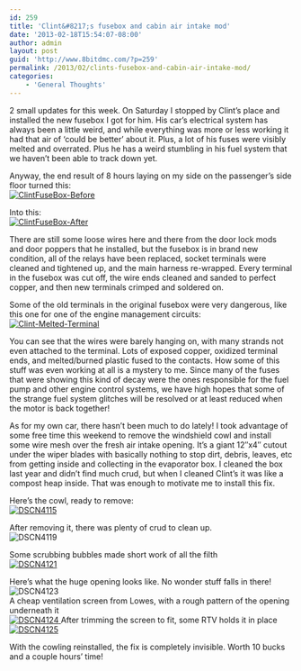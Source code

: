```yaml
---
id: 259
title: 'Clint&#8217;s fusebox and cabin air intake mod'
date: '2013-02-18T15:54:07-08:00'
author: admin
layout: post
guid: 'http://www.8bitdmc.com/?p=259'
permalink: /2013/02/clints-fusebox-and-cabin-air-intake-mod/
categories:
    - 'General Thoughts'
---
```


2 small updates for this week. On Saturday I stopped by Clint’s place and installed the new fusebox I got for him. His car’s electrical system has always been a little weird, and while everything was more or less working it had that air of ‘could be better’ about it. Plus, a lot of his fuses were visibly melted and overrated. Plus he has a weird stumbling in his fuel system that we haven’t been able to track down yet.

Anyway, the end result of 8 hours laying on my side on the passenger’s side floor turned this:  
[![ClintFuseBox-Before](https://www.8bitdmc.com/wp-content/uploads/2013/02/ClintFuseBox-Before-300x225.jpg)](https://www.8bitdmc.com/wp-content/uploads/2013/02/ClintFuseBox-Before.jpg)

Into this:  
[![ClintFuseBox-After](https://www.8bitdmc.com/wp-content/uploads/2013/02/ClintFuseBox-After-300x225.jpg)](https://www.8bitdmc.com/wp-content/uploads/2013/02/ClintFuseBox-After.jpg)

There are still some loose wires here and there from the door lock mods and door poppers that he installed, but the fusebox is in brand new condition, all of the relays have been replaced, socket terminals were cleaned and tightened up, and the main harness re-wrapped. Every terminal in the fusebox was cut off, the wire ends cleaned and sanded to perfect copper, and then new terminals crimped and soldered on.

Some of the old terminals in the original fusebox were very dangerous, like this one for one of the engine management circuits:  
[![Clint-Melted-Terminal](https://www.8bitdmc.com/wp-content/uploads/2013/02/Clint-Melted-Terminal-300x225.jpg)](https://www.8bitdmc.com/wp-content/uploads/2013/02/Clint-Melted-Terminal.jpg)

You can see that the wires were barely hanging on, with many strands not even attached to the terminal. Lots of exposed copper, oxidized terminal ends, and melted/burned plastic fused to the contacts. How some of this stuff was even working at all is a mystery to me. Since many of the fuses that were showing this kind of decay were the ones responsible for the fuel pump and other engine control systems, we have high hopes that some of the strange fuel system glitches will be resolved or at least reduced when the motor is back together!

As for my own car, there hasn’t been much to do lately! I took advantage of some free time this weekend to remove the windshield cowl and install some wire mesh over the fresh air intake opening. It’s a giant 12″x4″ cutout under the wiper blades with basically nothing to stop dirt, debris, leaves, etc from getting inside and collecting in the evaporator box. I cleaned the box last year and didn’t find much crud, but when I cleaned Clint’s it was like a compost heap inside. That was enough to motivate me to install this fix.

Here’s the cowl, ready to remove:[  
![DSCN4115](https://www.8bitdmc.com/wp-content/uploads/2013/02/DSCN4115-300x224.jpg)](https://www.8bitdmc.com/wp-content/uploads/2013/02/DSCN4115.jpg)

After removing it, there was plenty of crud to clean up.  
![DSCN4119](https://www.8bitdmc.com/wp-content/uploads/2013/02/DSCN4119-300x224.jpg)

Some scrubbing bubbles made short work of all the filth  
[![DSCN4121](https://www.8bitdmc.com/wp-content/uploads/2013/02/DSCN4121-300x224.jpg)](https://www.8bitdmc.com/wp-content/uploads/2013/02/DSCN4121.jpg)

Here’s what the huge opening looks like. No wonder stuff falls in there!  
![DSCN4123](https://www.8bitdmc.com/wp-content/uploads/2013/02/DSCN4123-300x224.jpg)  
[  ](https://www.8bitdmc.com/wp-content/uploads/2013/02/DSCN4121.jpg)A cheap ventilation screen from Lowes, with a rough pattern of the opening underneath it[  
![DSCN4124](https://www.8bitdmc.com/wp-content/uploads/2013/02/DSCN4124-300x224.jpg)  ](https://www.8bitdmc.com/wp-content/uploads/2013/02/DSCN4124.jpg) [  ](https://www.8bitdmc.com/wp-content/uploads/2013/02/DSCN4125.jpg)After trimming the screen to fit, some RTV holds it in place[  
![DSCN4125](https://www.8bitdmc.com/wp-content/uploads/2013/02/DSCN4125-300x224.jpg)](https://www.8bitdmc.com/wp-content/uploads/2013/02/DSCN4125.jpg)

With the cowling reinstalled, the fix is completely invisible. Worth 10 bucks and a couple hours’ time!